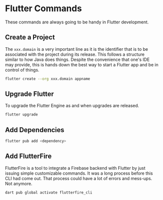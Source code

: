 # Flutter Commands

These commands are always going to be handy in Flutter development.


## Create a Project

The `xxx.domain` is a very important line as it is the identifier that is to be associated with the project during its release. This follows a structure similar to how Java does things. Despite the convenience that one's IDE may provide, this is hands down the best way to start a Flutter app and be in control of things.
```sh
flutter create --org xxx.domain appname
```


## Upgrade Flutter

To upgrade the Flutter Engine as and when upgrades are released.
```sh
flutter upgrade
```


## Add Dependencies

```sh
flutter pub add <dependency>
```


## Add FlutterFire

FlutterFire is a tool to integrate a Firebase backend with Flutter by just issuing simple customizable commands. It was a long process before this CLI had come out. That process could have a lot of errors and mess-ups. Not anymore.
```sh
dart pub global activate flutterfire_cli 
```